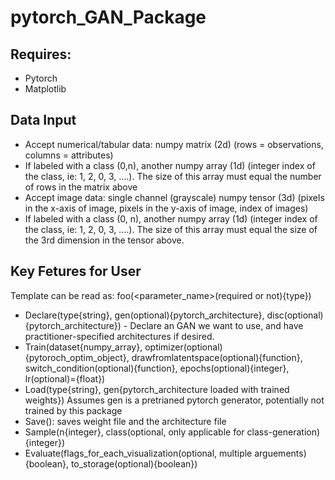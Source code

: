 # pytorch_GAN_Package

## Requires:

 - Pytorch
 - Matplotlib


## Data Input
 - Accept numerical/tabular data: numpy matrix (2d) (rows = observations, columns = attributes)
 - If labeled with a class (0,n), another numpy array (1d) (integer index of the class, ie: 1, 2, 0, 3, ....). The size of this array must equal the number of rows in the matrix above 
 - Accept image data: single channel (grayscale) numpy tensor (3d) (pixels in the x-axis of image, pixels in the y-axis of image, index of images)
 - If labeled with a class (0, n), another numpy array (1d) (integer index of the class, ie: 1, 2, 0, 3, ....). The size of this array must equal the size of the 3rd dimension in the tensor above. 

## Key Fetures for User
Template can be read as: foo(<parameter_name>(required or not){type})
 - Declare(type{string}, gen(optional){pytorch_architecture}, disc(optional){pytorch_architecture}) - Declare an GAN we want to use, and have practitioner-specified architectures if desired. 
 - Train(dataset{numpy_array}, optimizer(optional){pytoroch_optim_object}, drawfromlatentspace(optional){function}, switch_condition(optional){function}, epochs(optional){integer}, lr(optional)={float})
 - Load(type{string}, gen{pytorch_architecture loaded with trained weights}) Assumes gen is a pretrianed pytorch generator, potentially not trained by this package 
 - Save(): saves weight file and the architecture file
 - Sample(n{integer}, class(optional, only applicable for class-generation){integer})
 - Evaluate(flags_for_each_visualization(optional, multiple arguements){boolean}, to_storage(optional){boolean})

